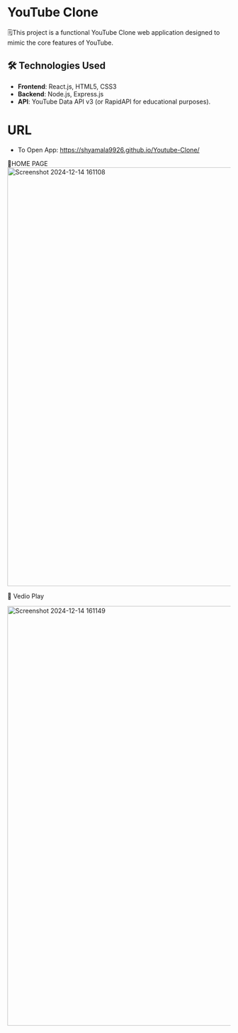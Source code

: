 # YouTube Clone

 🗒️This project is a functional YouTube Clone web application designed to mimic the core features of YouTube. 
## 🛠️ Technologies Used
- **Frontend**: React.js, HTML5, CSS3
- **Backend**: Node.js, Express.js
- **API**: YouTube Data API v3 (or RapidAPI for educational purposes).

# URL
- To Open App: https://shyamala9926.github.io/Youtube-Clone/

🌟HOME PAGE
<img width="945" alt="Screenshot 2024-12-14 161108" src="https://github.com/user-attachments/assets/a36f8c22-bdbe-4792-87df-38cfe0ae3953" />


🚀 Vedio Play

<img width="947" alt="Screenshot 2024-12-14 161149" src="https://github.com/user-attachments/assets/d416f7a8-8906-4165-99b2-528e3702b1fd" />



